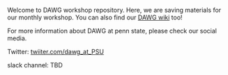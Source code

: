 Welcome to DAWG workshop repository. Here, we are saving materials for our monthly workshop. You can also find our [DAWG wiki](https://github.com/DAWGPSU/DAWG_workshop/wiki) too!

For more information about DAWG at penn state, please check our social media. 

Twitter: [twiiter.com/dawg_at_PSU](https://twitter.com/dawg_at_PSU)

slack channel: TBD
